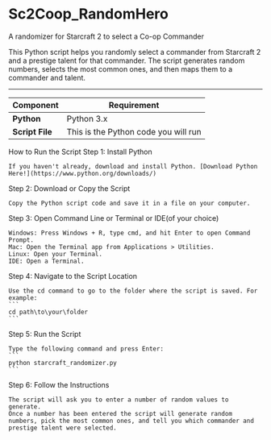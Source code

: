 # Sc2Coop_RandomHero
A randomizer for Starcraft 2 to select a Co-op Commander

This Python script helps you randomly select a commander from Starcraft 2 and a prestige talent for that commander. The script generates random numbers, selects the most common ones, and then maps them to a commander and talent.

---

| Component              | Requirement                   |
|------------------------|-------------------------------|
| **Python**   | Python 3.x                              |
| **Script File** | This is the Python code you will run |

How to Run the Script
Step 1: Install Python

    If you haven't already, download and install Python. [Download Python Here!](https://www.python.org/downloads/)

Step 2: Download or Copy the Script

    Copy the Python script code and save it in a file on your computer.

Step 3: Open Command Line or Terminal or IDE(of your choice)

    Windows: Press Windows + R, type cmd, and hit Enter to open Command Prompt.
    Mac: Open the Terminal app from Applications > Utilities.
    Linux: Open your Terminal.
    IDE: Open a Terminal.

Step 4: Navigate to the Script Location

    Use the cd command to go to the folder where the script is saved. For example:
    ```
    cd path\to\your\folder
    ```

Step 5: Run the Script

    Type the following command and press Enter:
    ```
    python starcraft_randomizer.py
    ```

Step 6: Follow the Instructions

    The script will ask you to enter a number of random values to generate.
    Once a number has been entered the script will generate random numbers, pick the most common ones, and tell you which commander and prestige talent were selected.
